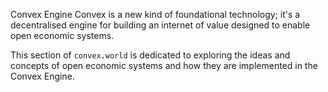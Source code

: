 Convex Engine
Convex is a new kind of foundational technology; it's a decentralised engine for building an internet of value designed to enable open economic systems.

This section of `convex.world` is dedicated to exploring the ideas and concepts of open economic systems and how they are implemented in the Convex Engine.
